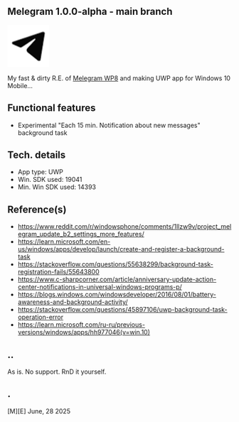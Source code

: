 ## Melegram 1.0.0-alpha - main branch

![](/Images/logo.png)

My fast & dirty R.E. of [Melegram WP8](https://www.reddit.com/r/windowsphone/comments/1llzw9v/project_melegram_update_b2_settings_more_features/) and making UWP app for Windows 10 Mobile...


## Functional features
- Experimental "Each 15 min. Notification about new messages" background task


## Tech. details
- App type: UWP
- Win. SDK used: 19041
- Min. Win SDK used: 14393

## Reference(s)
- https://www.reddit.com/r/windowsphone/comments/1llzw9v/project_melegram_update_b2_settings_more_features/
- https://learn.microsoft.com/en-us/windows/apps/develop/launch/create-and-register-a-background-task
- https://stackoverflow.com/questions/55638299/background-task-registration-fails/55643800
- https://www.c-sharpcorner.com/article/anniversary-update-action-center-notifications-in-universal-windows-programs-p/ 
- https://blogs.windows.com/windowsdeveloper/2016/08/01/battery-awareness-and-background-activity/
- https://stackoverflow.com/questions/45897106/uwp-background-task-operation-error
- https://learn.microsoft.com/ru-ru/previous-versions/windows/apps/hh977046(v=win.10)

## ..
As is. No support. RnD it yourself.

## .
[M][E] June, 28 2025